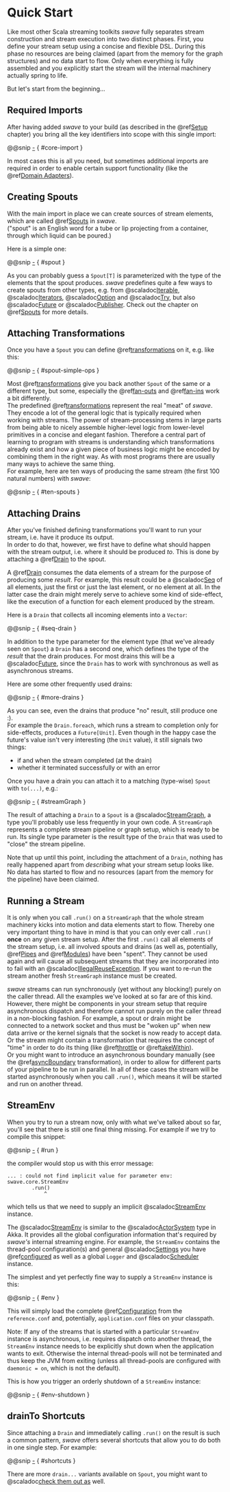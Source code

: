Quick Start
===========

Like most other Scala streaming toolkits *swave* fully separates stream construction and stream execution into two
distinct phases. First, you define your stream setup using a concise and flexible DSL. During this phase no resources
are being claimed (apart from the memory for the graph structures) and no data start to flow.
Only when everything is fully assembled and you explicitly start the stream will the internal machinery actually spring
to life.

But let's start from the beginning...


Required Imports
----------------

After having added *swave* to your build (as described in the @ref[Setup] chapter) you bring all the key
identifiers into scope with this single import:

@@snip [-]($test/QuickStartSpec.scala) { #core-import }

In most cases this is all you need, but sometimes additional imports are required in order to enable certain support
functionality (like the @ref[Domain Adapters]).


Creating Spouts
---------------

With the main import in place we can create sources of stream elements, which are called @ref[Spouts] in
*swave*.<br/>
("spout" is an English word for a tube or lip projecting from a container, through which liquid can be poured.)

Here is a simple one:

@@snip [-]($test/QuickStartSpec.scala) { #spout }

As you can probably guess a `Spout[T]` is parameterized with the type of the elements that the spout produces.
*swave* predefines quite a few ways to create spouts from other types, e.g. from
@scaladoc[Iterable](scala.collection.immutable.Iterable),
@scaladoc[Iterators](scala.collection.Iterator),
@scaladoc[Option](scala.Option) and @scaladoc[Try](scala.util.Try), but also
@scaladoc[Future] or @scaladoc[Publisher](org.reactivestreams.Publisher).
Check out the chapter on @ref[Spouts] for more details.

Attaching Transformations
-------------------------

Once you have a `Spout` you can define @ref[transformations] on it, e.g. like this:
  
@@snip [-]($test/QuickStartSpec.scala) { #spout-simple-ops }

Most @ref[transformations] give you back another `Spout` of the same or a different type, but some, especially the
@ref[fan-outs] and @ref[fan-ins] work a bit differently.<br/>
The predefined @ref[transformations] represent the real "meat" of *swave*. They encode a lot of the general logic that
is typically required when working with streams. The power of stream-processing stems in large parts from being able to
nicely assemble higher-level logic from lower-level primitives in a concise and elegant fashion. Therefore a central
part of learning to program with streams is understanding which transformations already exist and how a given piece of
business logic might be encoded by combining them in the right way.
As with most programs there are usually many ways to achieve the same thing.<br/>
For example, here are ten ways of producing the same stream (the first 100 natural numbers) with *swave*:

@@snip [-]($test/QuickStartSpec.scala) { #ten-spouts }

Attaching Drains
----------------

After you've finished defining transformations you'll want to run your stream, i.e. have it produce its output.<br/>
In order to do that, however, we first have to define what should happen with the stream output, i.e. where it should
be produced *to*. This is done by attaching a @ref[Drain] to the spout.

A @ref[Drain] consumes the data elements of a stream for the purpose of producing some *result*.
For example, this result could be a @scaladoc[Seq](scala.collection.immutable.Seq) of all elements, just the first or
just the last element, or no element at all. In the latter case the drain might merely serve to achieve some kind of
side-effect, like the execution of a function for each element produced by the stream.

Here is a `Drain` that collects all incoming elements into a `Vector`:

@@snip [-]($test/QuickStartSpec.scala) { #seq-drain }

In addition to the type parameter for the element type (that we've already seen on `Spout`) a `Drain` has a second one,
which defines the type of the *result* that the drain produces. For most drains this will be a
@scaladoc[Future], since the `Drain` has to work with synchronous as well as asynchronous streams.

Here are some other frequently used drains:

@@snip [-]($test/QuickStartSpec.scala) { #more-drains }

As you can see, even the drains that produce "no" result, still produce one :).<br/>
For example the `Drain.foreach`, which runs a stream to completion only for side-effects, produces a `Future[Unit]`.
Even though in the happy case the future's value isn't very interesting (the `Unit` value), it still signals two things:

- if and when the stream completed (at the drain)
- whether it terminated successfully or with an error

Once you have a drain you can attach it to a matching (type-wise) `Spout` with `to(...)`, e.g.: 

@@snip [-]($test/QuickStartSpec.scala) { #streamGraph }  

The result of attaching a `Drain` to a `Spout` is a @scaladoc[StreamGraph], a type you'll probably use less frequently
in your own code. A `StreamGraph` represents a complete stream pipeline or graph setup, which is ready to be run.
Its single type parameter is the result type of the `Drain` that was used to "close" the stream pipeline.
 
Note that up until this point, including the attachment of a `Drain`, nothing has really happened apart from
*describing* what your stream setup looks like. No data has started to flow and no resources (apart from the memory for
the pipeline) have been claimed.


Running a Stream
----------------

It is only when you call `.run()` on a `StreamGraph` that the whole stream machinery kicks into motion and data elements
start to flow.
Thereby one very important thing to have in mind is that you can only ever call `.run()` **once** on any given
stream setup. After the first `.run()` call all elements of the stream setup, i.e. all involved spouts and drains
(as well as, potentially, @ref[Pipes] and @ref[Modules]) have been "spent". They cannot be used again and will cause all
subsequent streams that they are incorporated into to fail with an @scaladoc[IllegalReuseException].
If you want to re-run the stream another fresh `StreamGraph` instance must be created. 

*swave* streams can run synchronously (yet without any blocking!) purely on the caller thread. All the examples we've
looked at so far are of this kind. However, there might be components in your stream setup that require asynchronous
dispatch and therefore cannot run purely on the caller thread in a non-blocking fashion.
For example, a spout or drain might be connected to a network socket and thus must be "woken up" when new data arrive or
the kernel signals that the socket is now ready to accept data. Or the stream might contain a transformation that
requires the concept of "time" in order to do its thing (like @ref[throttle] or @ref[takeWithin]).<br/>
Or you might want to introduce an asynchronous boundary manually (see the @ref[asyncBoundary] transformation), in order
to allow for different parts of your pipeline to be run in parallel.
In all of these cases the stream will be started asynchronously when you call `.run()`, which means it will be started
and run on another thread.


StreamEnv
---------

When you try to run a stream now, only with what we've talked about so far, you'll see that there is still one final
thing missing. For example if we try to compile this snippet:

@@snip [-]($test/QuickStartSpec.scala) { #run }

the compiler would stop us with this error message:

```nohighlight
... : could not find implicit value for parameter env: swave.core.StreamEnv
        .run()
            ^  
```

which tells us that we need to supply an implicit @scaladoc[StreamEnv](swave.core.StreamEnv) instance.

The @scaladoc[StreamEnv](swave.core.StreamEnv) is similar to the @scaladoc[ActorSystem](akka.core.ActorSystem) type
in Akka. It provides all the global configuration information that's required by *swave's* internal streaming engine.
For example, the `StreamEnv` contains the thread-pool configuration(s) and general
@scaladoc[Settings](swave.core.StreamEnv.Settings) you have @ref[configured] as well as a global
`Logger` and @scaladoc[Scheduler](swave.core.Scheduler) instance.

The simplest and yet perfectly fine way to supply a `StreamEnv` instance is this:

@@snip [-]($test/QuickStartSpec.scala) { #env }

This will simply load the complete @ref[Configuration] from the `reference.conf` and, potentially,
`application.conf` files on your classpath.

Note: If any of the streams that is started with a particular `StreamEnv` instance is asynchronous, i.e. requires
dispatch onto another thread, the `StreamEnv` instance needs to be explicitly shut down when the application wants to
exit. Otherwise the internal thread-pools will not be terminated and thus keep the JVM from exiting (unless all
thread-pools are configured with `daemonic = on`, which is not the default).
 
This is how you trigger an orderly shutdown of a `StreamEnv` instance:

@@snip [-]($test/QuickStartSpec.scala) { #env-shutdown }


drainTo Shortcuts
-----------------

Since attaching a `Drain` and immediately calling `.run()` on the result is such a common pattern, *swave* offers
several shortcuts that allow you to do both in one single step. For example:

@@snip [-]($test/QuickStartSpec.scala) { #shortcuts }

There are more `drain...` variants available on `Spout`, you might want to
@scaladoc[check them out as](swave.core.Spout) well.


  [Setup]: setup.md
  [Domain Adapters]: domain/index.md
  [Spouts]: spouts.md
  [Drain]: drains.md
  [transformations]: transformations/overview.md
  [fan-outs]: transformations/fan-outs.md
  [fan-ins]: transformations/fan-ins.md
  [Pipes]: further/pipes.md
  [Modules]: further/modules.md
  [IllegalReuseException]: swave.core.IllegalReuseException
  [configured]: further/configuration.md
  [Configuration]: further/configuration.md
  [Future]: scala.concurrent.Future
  [StreamGraph]: swave.core.StreamGraph
  [throttle]: transformations/reference/throttle.md
  [takeWithin]: transformations/reference/takeWithin.md
  [asyncBoundary]: transformations/reference/asyncBoundary.md